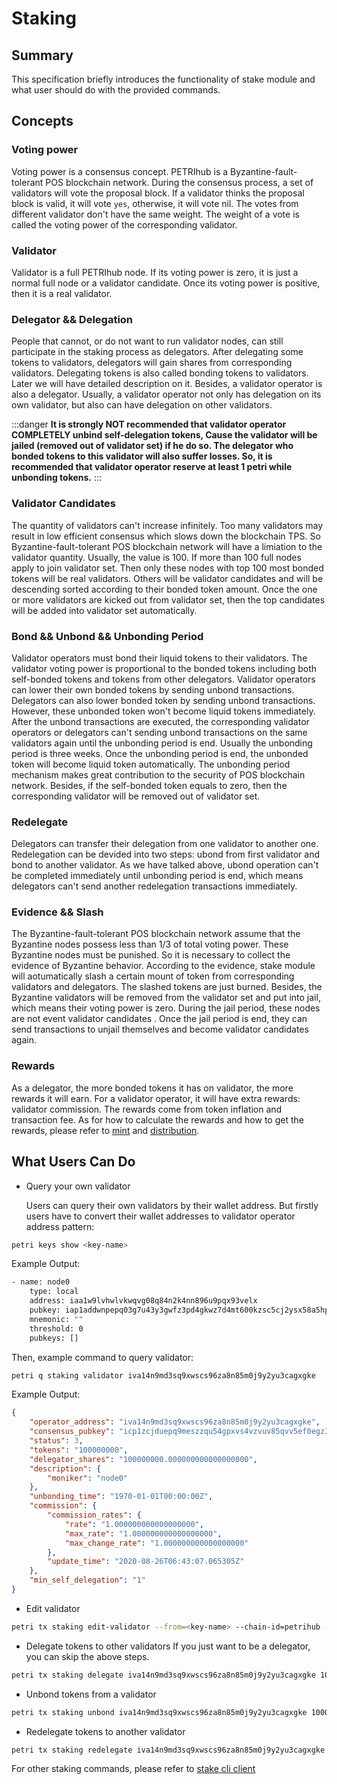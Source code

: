 # Staking

## Summary

This specification briefly introduces the functionality of stake module and what user should do with the provided commands.

## Concepts

### Voting power

Voting power is a consensus concept. PETRIhub is a Byzantine-fault-tolerant POS blockchain network. During the consensus process, a set of validators will vote the proposal block. If a validator thinks the proposal block is valid, it will vote `yes`, otherwise, it will vote nil. The votes from different validator don't have the same weight. The weight of a vote is called the voting power of the corresponding validator.

### Validator

Validator is a full PETRIhub node. If its voting power is zero, it is just a normal full node or a validator candidate. Once its voting power is positive, then it is a real validator.

### Delegator && Delegation

People that cannot, or do not want to run validator nodes, can still participate in the staking process as delegators. After delegating some tokens to validators, delegators will gain shares from corresponding validators. Delegating tokens is also called bonding tokens to validators. Later we will have detailed description on it. Besides, a validator operator is also a delegator. Usually, a validator operator not only has delegation on its own validator, but also can have delegation on other validators.

:::danger
**It is strongly NOT recommended that validator operator COMPLETELY unbind self-delegation tokens, Cause the validator will be jailed (removed out of validator set) if he do so. The delegator who bonded tokens to this validator will also suffer losses.
So, it is recommended that validator operator reserve at least 1 petri while unbonding tokens.**
:::

### Validator Candidates

The quantity of validators can't increase infinitely. Too many validators may result in low efficient consensus which slows down the blockchain TPS. So Byzantine-fault-tolerant POS blockchain network will have a limiation to the validator quantity. Usually, the value is 100. If more than 100 full nodes apply to join validator set. Then only these nodes with top 100 most bonded tokens will be real validators. Others will be validator candidates and will be descending sorted according to their bonded token amount. Once the one or more validators are kicked out from validator set, then the top candidates will be added into validator set automatically.

### Bond && Unbond && Unbonding Period

Validator operators must bond their liquid tokens to their validators. The validator voting power is proportional to the bonded tokens including both self-bonded tokens and tokens from other delegators. Validator operators can lower their own bonded tokens by sending unbond transactions. Delegators can also lower bonded token by sending unbond transactions. However, these unbonded token won't become liquid tokens immediately. After the unbond transactions are executed, the corresponding validator operators or delegators can't sending unbond transactions on the same validators again until the unbonding period is end. Usually the unbonding period is three weeks. Once the unbonding period is end, the unbonded token will become liquid token automatically. The unbonding period mechanism makes great contribution to the security of POS blockchain network. Besides, if the self-bonded token equals to zero, then the corresponding validator will be removed out of validator set.

### Redelegate

Delegators can transfer their delegation from one validator to another one. Redelegation can be devided into two steps: ubond from first validator and bond to another validator. As we have talked above, ubond operation can't be completed immediately until unbonding period is end, which means delegators can't send another redelegation transactions immediately.

### Evidence && Slash

The Byzantine-fault-tolerant POS blockchain network assume that the Byzantine nodes possess less than 1/3 of total voting power. These Byzantine nodes must be punished. So it is necessary to collect the evidence of Byzantine behavior. According to the evidence, stake module will aotumatically slash a certain mount of token from corresponding validators and delegators. The slashed tokens are just burned. Besides, the Byzantine validators will be removed from the validator set and put into jail, which means their voting power is zero. During the jail period, these nodes are not event validator candidates . Once the jail period is end, they can send transactions to unjail themselves and become validator candidates again.

### Rewards

As a delegator, the more bonded tokens it has on validator, the more rewards it will earn. For a validator operator, it will have extra rewards: validator commission. The rewards come from token inflation and transaction fee. As for how to calculate the rewards and how to get the rewards, please refer to [mint](mint.md) and [distribution](distribution.md).

## What Users Can Do

- Query your own validator

  Users can query their own validators by their wallet address. But firstly users have to convert their wallet addresses to validator operator address pattern:

```bash
petri keys show <key-name>
```

Example Output:

```bash
- name: node0
    type: local
    address: iaa1w9lvhwlvkwqvg08q84n2k4nn896u9pqx93velx
    pubkey: iap1addwnpepq03g7u43y3gwfz3pd4gkwz7d4mt600kzsc5cj2ysx58a5hp84qyduxtw28r
    mnemonic: ""
    threshold: 0
    pubkeys: []
```

Then, example command to query validator:

```bash
petri q staking validator iva14n9md3sq9xwscs96za8n85m0j9y2yu3cagxgke
```

Example Output:

```json
{
    "operator_address": "iva14n9md3sq9xwscs96za8n85m0j9y2yu3cagxgke",
    "consensus_pubkey": "icp1zcjduepq9meszzqu54gpxvs4vzvuv85qvv5ef0egz3sde0ps4dvktcv77uds0kkhgf",
    "status": 3,
    "tokens": "100000000",
    "delegator_shares": "100000000.000000000000000000",
    "description": {
        "moniker": "node0"
    },
    "unbonding_time": "1970-01-01T00:00:00Z",
    "commission": {
        "commission_rates": {
            "rate": "1.000000000000000000",
            "max_rate": "1.000000000000000000",
            "max_change_rate": "1.000000000000000000"
        },
        "update_time": "2020-08-26T06:43:07.065305Z"
    },
    "min_self_delegation": "1"
}
```

- Edit validator

```bash
petri tx staking edit-validator --from=<key-name> --chain-id=petrihub --fees=0.3petri --commission-rate=0.15 --moniker=<new-name>
```

- Delegate tokens to other validators
If you just want to be a delegator, you can skip the above steps.

```bash
petri tx staking delegate iva14n9md3sq9xwscs96za8n85m0j9y2yu3cagxgke 1000petri --chain-id=petrihub --from=<key-name> --fees=0.3petri
```

- Unbond tokens from a validator

```bash
petri tx staking unbond iva14n9md3sq9xwscs96za8n85m0j9y2yu3cagxgke 1000petri --chain-id=petrihub --from=<key-name> --fees=0.3petri
```
  
- Redelegate tokens to another validator

```bash
petri tx staking redelegate iva14n9md3sq9xwscs96za8n85m0j9y2yu3cagxgke iva1l2rsakp388kuv9k8qzq6lrm9taddae7fpx59wm 100petri --from mykey --chain-id=petrihub --from=<key-name> --fees=0.3petri
```

For other staking commands, please refer to [stake cli client](../cli-client/staking.md)

